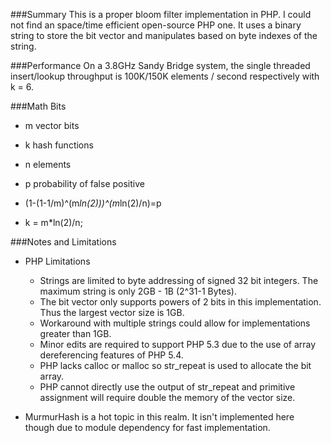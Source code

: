 ###Summary
This is a proper bloom filter implementation in PHP.  I could not find an space/time efficient open-source PHP one.
It uses a binary string to store the bit vector and manipulates based on byte indexes of the string.

###Performance
On a 3.8GHz Sandy Bridge system, the single threaded insert/lookup throughput is 100K/150K elements / second respectively with k = 6.

###Math Bits
* m vector bits
* k hash functions
* n elements
* p probability of false positive

* (1-(1-1/m)^(m*ln(2)))^(m*ln(2)/n)=p
* k = m*ln(2)/n;

###Notes and Limitations
* PHP Limitations
	* Strings are limited to byte addressing of signed 32 bit integers.  The maximum string is only 2GB - 1B (2^31-1 Bytes).
	* The bit vector only supports powers of 2 bits in this implementation.  Thus the largest vector size is 1GB.
	* Workaround with multiple strings could allow for implementations greater than 1GB.
	* Minor edits are required to support PHP 5.3 due to the use of array dereferencing features of PHP 5.4.
	* PHP lacks calloc or malloc so str_repeat is used to allocate the bit array.
	* PHP cannot directly use the output of str_repeat and primitive assignment will require double the memory of the vector size.

* MurmurHash is a hot topic in this realm.  It isn't implemented here though due to module dependency for fast implementation.
